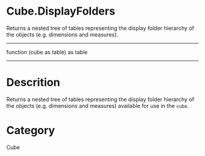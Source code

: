 ﻿# Cube.DisplayFolders
Returns a nested tree of tables representing the display folder hierarchy of the objects (e.g. dimensions and measures).
***
function (cube as table) as table
***
# Descrition 
Returns a nested tree of tables representing the display folder hierarchy of the objects (e.g. dimensions and measures) available for use in the <code>cube</code>.
# Category 
Cube
